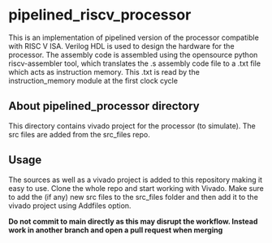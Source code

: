 pipelined_riscv_processor
=========================

This is an implementation of pipelined version of the processor compatible with RISC V ISA. Verilog HDL is used to design the hardware for the processor. 
The assembly code is assembled using the opensource python riscv-assembler tool, which translates the .s assembly code file to a .txt file which acts as instruction 
memory. This .txt is read by the instruction_memory module at the first clock cycle

About pipelined_processor directory
------------------------------------
This directory contains vivado project for the processor (to simulate). The src files are added from the src_files repo.

Usage
-----
The sources as well as a vivado project is added to this repository making it easy to use. Clone the whole repo and start working with Vivado.
Make sure to add the (if any) new src files to the src_files folder and then add it to the vivado project using Addfiles option.

**Do not commit to main directly as this may disrupt the workflow. Instead work in another branch and open a pull request when merging**
